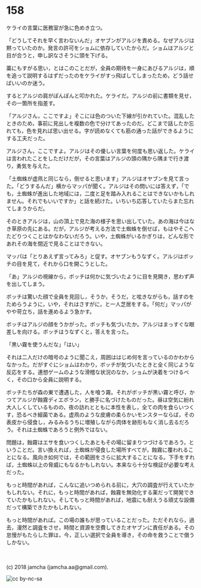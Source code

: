 # 158

ケライの言葉に医務室が急に色めき立つ。  

「どうしてそれを早く言わないんだ」オヤブンがアルジを責める。なぜアルジは黙っていたのか。発言の許可をショムに依存していたからだ。ショムはアルジと目が合うと，申し訳なさそうに頭を下げる。  

藁にもすがる思い，とはこのことだが，全員の期待を一身にあびるアルジは，順を追って説明するはずだったのをケライがすっ飛ばしてしまったため，どう話せばいいのか迷う。  

するとアルジの肩がぽんぽんと叩かれた。ケライだ。アルジの前に書類を見せ，その一箇所を指差す。  

「アルジさん，ここですよ」そこには色のついた下線が引かれていた。混乱したときのため，事前に見出しを複数の色で分けてあったのだ。どこまで話したか忘れても，色を見れば思い出せる。字が読めなくても筋の通った話ができるようにする工夫だった。  

アルジさん，ここですよ。アルジはその優しい言葉を何度も思い返した。ケライは言われたことをしただけだが，その言葉はアルジの頭の隅から隅まで行き渡り，勇気を与えた。  

「土蜘蛛が虚凧と同じなら，倒せると思います」アルジはオヤブンを見て言った。「どうするんだ」横からマッパが聞く。アルジはその問いには答えず，「でも，土蜘蛛が進出した地域には，二度と足を踏み入れることはできないかもしれません。それでもいいですか」と話を続けた。いちいち応答していたらまた忘れてしまうからだ。  

そのときアルジは，山の頂上で見た海の様子を思い出していた。あの海は今はなき草原の先にある。だが，アルジが考える方法で土蜘蛛を倒せば，もはやそこへたどりつくことはかなわないだろう。いや，土蜘蛛がいるかぎりは，どんな形であれその海を間近で見ることはできない。  

マッパは「とりあえず言ってみろ」と促す。オヤブンもうなずく。アルジはボッチの目を見て，それから口を開こうとした。  

「あ」アルジの視線から，ボッチは何かに気づいたように目を見開き，思わず声を出してしまう。  

ボッチは驚いた顔で全員を見回し，そうか，そうだ，と呟きながらも，話すのをためらうように，いや，それはさすがに，と一人芝居をする。「何だ」マッパがやや苛立ち，話を進めるよう急かす。  

ボッチはアルジの顔をうかがった。ボッチも気づいたか。アルジはまっすぐな眼差しを向ける。ボッチはうなずくと，答えを言った。  

「黒い霧を使うんだな」「はい」  

それは二人だけの暗号のように聞こえ，周囲ははじめ何を言っているのかわからなかった。だがすぐにショムはわかり，ボッチが気づいたときと全く同じような反応をする。連想ゲームのような滑稽な状況のなか，ショムが決着をつけるべく，その口から全員に説明する。  

ボッチたちが森の東で遭遇した，人を喰う霧。それがボッチが黒い霧と呼び，かつてアルジが蝕霧ディエボラン，と勝手に名づけたものだった。昼は空気に紛れ大人しくしているものの，夜の訪れとともに本性を表し，全ての肉を食らいつくす，恐るべき細菌である。虚凧のような皮膚の柔らかいモンスターならば，その表皮から侵食し，みるみるうちに増殖しながら肉体を跡形もなく消し去るだろう。それは土蜘蛛であろうと例外ではない。  

問題は，蝕霧はエサを食いつくしたあともその場に留まりつづけるであろう，ということだ。言い換えれば，土蜘蛛が侵食した場所すべてが，蝕霧に覆われることになる。風向き如何では，その範囲をさらに拡大することになる。下手をすれば，土蜘蛛以上の脅威にもなるかもしれない。本来なら十分な検証が必要な考えだった。  

もっと時間があれば，こんなに追いつめられる前に，大穴の調査が行えていたかもしれない。それに，もっと時間があれば，蝕霧を無効化する薬だって開発できていたかもしれない。そしてもっと時間があれば，地震にも耐えうる頑丈な設備だって構築できたかもしれない。  

もっと時間があれば。この場の誰もが思っていることだった。ただそれなら，過去，漫然と調査をさせ，時間と資源を空費してきたオヤブンに責任がある。その怠慢がもたらした罪は，今，正しい選択で全員を導き，その命を救うことで償うしかない。  

<br>  
<br>  
(c) 2018 jamcha (jamcha.aa@gmail.com).  

![cc by-nc-sa](http://i.creativecommons.org/l/by-nc-sa/4.0/88x31.png)
